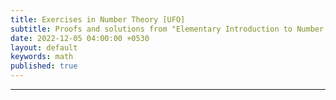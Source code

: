 ```yaml
---
title: Exercises in Number Theory [UFO]
subtitle: Proofs and solutions from "Elementary Introduction to Number Theory" by Calvin Long 
date: 2022-12-05 04:00:00 +0530
layout: default
keywords: math
published: true
---
```


<center>
<object data="/assets/pdfs/clnt.pdf" width="1000" height="1000" type='application/pdf'></object>
</center>

---
